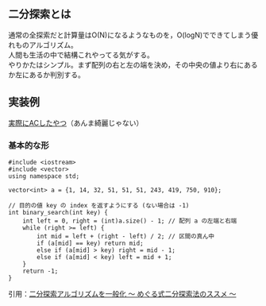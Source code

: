 ## 二分探索とは

通常の全探索だと計算量はO(N)になるようなものを，O(logN)でできてしまう優れものアルゴリズム。  
人間も生活の中で結構これやってる気がする。  
やりかたはシンプル。まず配列の右と左の端を決め，その中央の値より右にあるか左にあるか判別する。

## 実装例

[実際にACしたやつ](https://atcoder.jp/contests/abc146/submissions/14168515)（あんま綺麗じゃない）

### 基本的な形

```
#include <iostream>
#include <vector>
using namespace std;

vector<int> a = {1, 14, 32, 51, 51, 51, 243, 419, 750, 910};

// 目的の値 key の index を返すようにする (ない場合は -1)
int binary_search(int key) {
    int left = 0, right = (int)a.size() - 1; // 配列 a の左端と右端
    while (right >= left) {
        int mid = left + (right - left) / 2; // 区間の真ん中
        if (a[mid] == key) return mid;
        else if (a[mid] > key) right = mid - 1;
        else if (a[mid] < key) left = mid + 1;
    }
    return -1;
}
```  
引用：[二分探索アルゴリズムを一般化 〜 めぐる式二分探索法のススメ 〜](https://qiita.com/drken/items/97e37dd6143e33a64c8c)
